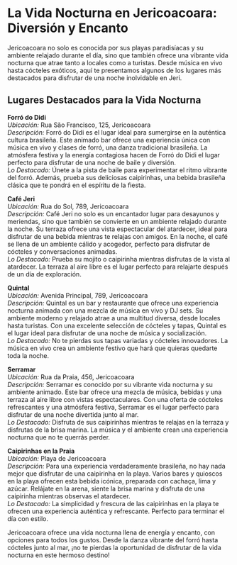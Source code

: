 # La Vida Nocturna en Jericoacoara: Diversión y Encanto

Jericoacoara no solo es conocida por sus playas paradisíacas y su ambiente relajado durante el día, sino que también ofrece una vibrante vida nocturna que atrae tanto a locales como a turistas. Desde música en vivo hasta cócteles exóticos, aquí te presentamos algunos de los lugares más destacados para disfrutar de una noche inolvidable en Jeri.

## Lugares Destacados para la Vida Nocturna

**Forró do Didi**  
 _Ubicación:_ Rua São Francisco, 125, Jericoacoara  
 _Descripción:_ Forró do Didi es el lugar ideal para sumergirse en la auténtica cultura brasileña. Este animado bar ofrece una experiencia única con música en vivo y clases de forró, una danza tradicional brasileña. La atmósfera festiva y la energía contagiosa hacen de Forró do Didi el lugar perfecto para disfrutar de una noche de baile y diversión.  
 _Lo Destacado:_ Únete a la pista de baile para experimentar el ritmo vibrante del forró. Además, prueba sus deliciosas caipirinhas, una bebida brasileña clásica que te pondrá en el espíritu de la fiesta.

**Café Jeri**  
 _Ubicación:_ Rua do Sol, 789, Jericoacoara  
 _Descripción:_ Café Jeri no solo es un encantador lugar para desayunos y meriendas, sino que también se convierte en un ambiente relajado durante la noche. Su terraza ofrece una vista espectacular del atardecer, ideal para disfrutar de una bebida mientras te relajas con amigos. En la noche, el café se llena de un ambiente cálido y acogedor, perfecto para disfrutar de cócteles y conversaciones animadas.  
 _Lo Destacado:_ Prueba su mojito o caipirinha mientras disfrutas de la vista al atardecer. La terraza al aire libre es el lugar perfecto para relajarte después de un día de exploración.

**Quintal**  
 _Ubicación:_ Avenida Principal, 789, Jericoacoara  
 _Descripción:_ Quintal es un bar y restaurante que ofrece una experiencia nocturna animada con una mezcla de música en vivo y DJ sets. Su ambiente moderno y relajado atrae a una multitud diversa, desde locales hasta turistas. Con una excelente selección de cócteles y tapas, Quintal es el lugar ideal para disfrutar de una noche de música y socialización.  
 _Lo Destacado:_ No te pierdas sus tapas variadas y cócteles innovadores. La música en vivo crea un ambiente festivo que hará que quieras quedarte toda la noche.

**Serramar**  
 _Ubicación:_ Rua da Praia, 456, Jericoacoara  
 _Descripción:_ Serramar es conocido por su vibrante vida nocturna y su ambiente animado. Este bar ofrece una mezcla de música, bebidas y una terraza al aire libre con vistas espectaculares. Con una oferta de cócteles refrescantes y una atmósfera festiva, Serramar es el lugar perfecto para disfrutar de una noche divertida junto al mar.  
 _Lo Destacado:_ Disfruta de sus caipirinhas mientras te relajas en la terraza y disfrutas de la brisa marina. La música y el ambiente crean una experiencia nocturna que no te querrás perder.

**Caipirinhas en la Praia**  
 _Ubicación:_ Playa de Jericoacoara  
 _Descripción:_ Para una experiencia verdaderamente brasileña, no hay nada mejor que disfrutar de una caipirinha en la playa. Varios bares y quioscos en la playa ofrecen esta bebida icónica, preparada con cachaça, lima y azúcar. Relájate en la arena, siente la brisa marina y disfruta de una caipirinha mientras observas el atardecer.  
 _Lo Destacado:_ La simplicidad y frescura de las caipirinhas en la playa te ofrecen una experiencia auténtica y refrescante. Perfecto para terminar el día con estilo.

Jericoacoara ofrece una vida nocturna llena de energía y encanto, con opciones para todos los gustos. Desde la danza vibrante del forró hasta cócteles junto al mar, ¡no te pierdas la oportunidad de disfrutar de la vida nocturna en este hermoso destino!
